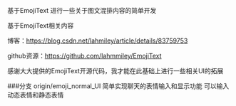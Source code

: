 基于EmojiText 进行一些关于图文混排内容的简单开发

基于EmojiText相关内容

博客：https://blog.csdn.net/lahmiley/article/details/83759753

github资源：https://github.com/lahmmiley/EmojiText

感谢大大提供的EmojiText开源代码，我才能在此基础上进行一些相关UI的拓展

###分支 origin/emoji_normal_UI
简单实现聊天的表情输入和显示功能
可以输入动态表情和静态表情
